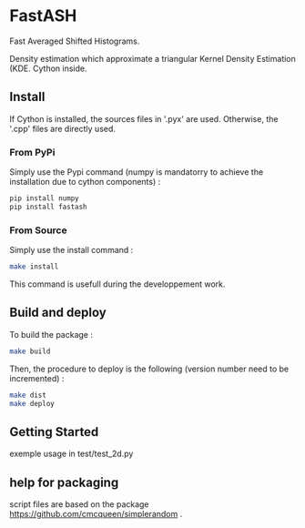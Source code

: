 # FastASH
Fast Averaged Shifted Histograms.

Density estimation which approximate a triangular Kernel Density Estimation (KDE.
Cython inside.

## Install

If Cython is installed, the sources files in '.pyx' are used. Otherwise, the '.cpp' files are directly used.

### From PyPi

Simply use the Pypi command (numpy is mandatorry to achieve the installation due to cython components) :

```bash
pip install numpy
pip install fastash 
```

### From Source

Simply use the install command :

```bash
make install
```

This command is usefull during the developpement work.

## Build and deploy

To build the package :
```bash
make build
```

Then, the procedure to deploy is the following (version number need to be incremented) :
```bash
make dist
make deploy
```

## Getting Started

exemple usage in test/test_2d.py

## help for packaging

script files are based on the package https://github.com/cmcqueen/simplerandom .
